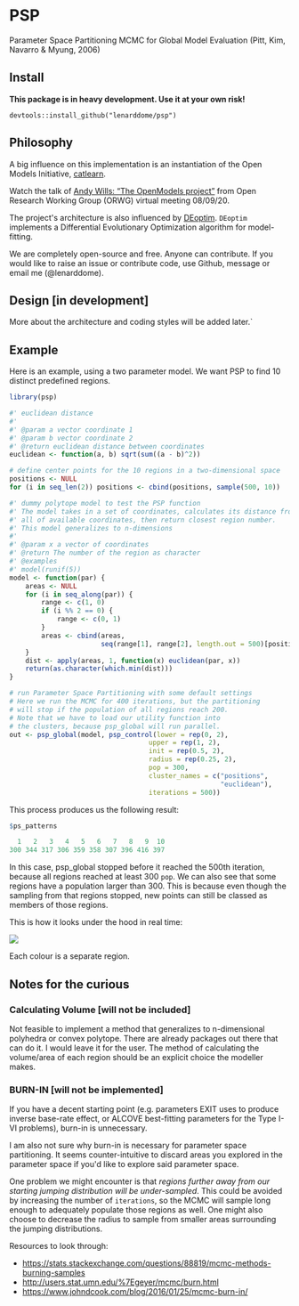 # PSP

Parameter Space Partitioning MCMC for Global Model Evaluation (Pitt, Kim, Navarro
& Myung, 2006)

## Install

**This package is in heavy development. Use it at your own risk!**

```
devtools::install_github("lenarddome/psp")
```

## Philosophy

A big influence on this implementation is an instantiation of the Open Models
Initiative, [catlearn](https://github.com/ajwills72/catlearn).

Watch the talk of [Andy Wills: “The OpenModels project”](https://youtu.be/SfqkqEYagJU)
from Open Research Working Group (ORWG) virtual meeting 08/09/20.

The project's architecture is also influenced by [DEoptim](https://github.com/ArdiaD/DEoptim).
`DEoptim` implements a Differential Evolutionary Optimization algorithm for
model-fitting.

We are completely open-source and free. Anyone can contribute. If you would
like to raise an issue or contribute code, use Github, message or email me
(@lenarddome).

## Design [in development]

More about the architecture and coding styles will be added later.`

## Example

Here is an example, using a two parameter model. We want PSP to find 10 distinct
predefined regions.

```r
library(psp)

#' euclidean distance
#'
#' @param a vector coordinate 1
#' @param b vector coordinate 2
#' @return euclidean distance between coordinates
euclidean <- function(a, b) sqrt(sum((a - b)^2))

# define center points for the 10 regions in a two-dimensional space 
positions <- NULL
for (i in seq_len(2)) positions <- cbind(positions, sample(500, 10))

#' dummy polytope model to test the PSP function
#' The model takes in a set of coordinates, calculates its distance from all
#' all of available coordinates, then return closest region number.
#' This model generalizes to n-dimensions
#'
#' @param x a vector of coordinates
#' @return The number of the region as character
#' @examples
#' model(runif(5))
model <- function(par) {
    areas <- NULL 
    for (i in seq_along(par)) {
        range <- c(1, 0)
        if (i %% 2 == 0) {
            range <- c(0, 1)
        } 
        areas <- cbind(areas,
                       seq(range[1], range[2], length.out = 500)[positions[,i]])
    }
    dist <- apply(areas, 1, function(x) euclidean(par, x))
    return(as.character(which.min(dist)))
}

# run Parameter Space Partitioning with some default settings
# Here we run the MCMC for 400 iterations, but the partitioning
# will stop if the population of all regions reach 200.
# Note that we have to load our utility function into
# the clusters, because psp_global will run parallel.
out <- psp_global(model, psp_control(lower = rep(0, 2),
                                   upper = rep(1, 2),
                                   init = rep(0.5, 2),
                                   radius = rep(0.25, 2),
                                   pop = 300,
                                   cluster_names = c("positions",
                                                     "euclidean"),
                                   iterations = 500))
```

This process produces us the following result:

```r
$ps_patterns

  1   2   3   4   5   6   7   8   9  10
300 344 317 306 359 358 307 396 416 397
```

In this case, psp_global stopped before it reached the 500th iteration, because
all regions reached at least 300 `pop`. We can also see that some regions have a
population larger than 300. This is because even though the sampling from that
regions stopped, new points can still be classed as members of those regions.

This is how it looks under the hood in real time:

![](https://youtu.be/xkfKJO2ViWI)

Each colour is a separate region.

## Notes for the curious

### Calculating Volume \[will not be included]

Not feasible to implement a method that generalizes to n-dimensional polyhedra
or convex polytope. There are already packages out there that can do it. I would
leave it for the user. The method of calculating the volume/area of each region
should be an explicit choice the modeller makes.

### BURN-IN \[will not be implemented]

If you have a decent starting point (e.g. parameters EXIT uses to produce inverse
base-rate effect, or ALCOVE best-fitting parameters for the Type I-VI problems),
burn-in is unnecessary.

I am also not sure why burn-in is necessary for parameter space partitioning.
It seems counter-intuitive to discard areas you explored in the parameter space
if you'd like to explore said parameter space.

One problem we might encounter is that *regions further away from our starting
jumping distribution will be under-sampled*. This could be avoided by increasing the number
of `iterations`, so the MCMC will sample long enough to adequately populate
those regions as well. One might also choose to decrease the radius to
sample from smaller areas surrounding the jumping distributions.

Resources to look through:

*   https://stats.stackexchange.com/questions/88819/mcmc-methods-burning-samples
*   http://users.stat.umn.edu/%7Egeyer/mcmc/burn.html
*   https://www.johndcook.com/blog/2016/01/25/mcmc-burn-in/
